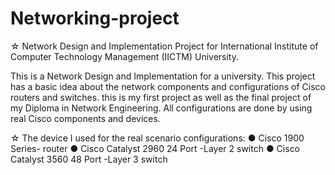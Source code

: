# Networking-project
☆ Network Design and Implementation Project for International Institute of Computer Technology Management (IICTM) University.

This is a Network Design and Implementation for a university. 
This project has a basic idea about the network components and configurations of Cisco routers and switches.
this is my first project as well as the final project of my Diploma in Network Engineering.
All configurations are done by using real Cisco components and devices.

☆ The device I used for the real scenario configurations:
● Cisco 1900 Series- router
● Cisco Catalyst 2960 24 Port -Layer 2 switch
● Cisco Catalyst 3560 48 Port -Layer 3 switch
